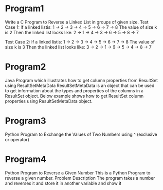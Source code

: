 
# Program1
Write a C Program to Reverse a Linked List in groups of given size. Test Case 1: If a linked listis: 1 → 2 → 3 → 4 → 5 → 6 → 7 → 8 The value of size k is 2 Then the linked list looks like: 2 → 1 → 4 → 3 → 6 → 5 → 8 → 7

Test Case 2: If a linked listis: 1 → 2 → 3 → 4 → 5 → 6 → 7 → 8 The value of size k is 3 Then the linked list looks like: 3 → 2 → 1 → 6 → 5 → 4 → 8 → 7

# Program2
Java Program which illustrates how to get column properties from ResultSet using ResultSetMetaData ResultSetMetaData is an object that can be used to get information about the types and properties of the columns in a ResultSet object. Below example shows how to get ResultSet column properties using ResultSetMetaData object.

# Program3
Python Program to Exchange the Values of Two Numbers using ^ (exclusive or operator)

# Program4
Python Program to Reverse a Given Number This is a Python Program to reverse a given number. Problem Description The program takes a number and reverses it and store it in another variable and show it

